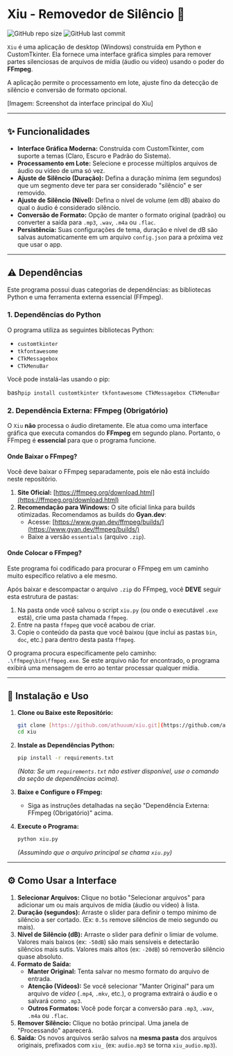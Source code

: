 # Xiu - Removedor de Silêncio 🤫

![GitHub repo size](https://img.shields.io/github/repo-size/athuuum/xiu?style=flat-square)
![GitHub last commit](https://img.shields.io/github/last-commit/athuuum/xiu?style=flat-square)

`Xiu` é uma aplicação de desktop (Windows) construída em Python e CustomTkinter. Ela fornece uma interface gráfica simples para remover partes silenciosas de arquivos de mídia (áudio ou vídeo) usando o poder do **FFmpeg**.

A aplicação permite o processamento em lote, ajuste fino da detecção de silêncio e conversão de formato opcional.

[Imagem: Screenshot da interface principal do Xiu]

---

## ✨ Funcionalidades

* **Interface Gráfica Moderna:** Construída com CustomTkinter, com suporte a temas (Claro, Escuro e Padrão do Sistema).
* **Processamento em Lote:** Selecione e processe múltiplos arquivos de áudio ou vídeo de uma só vez.
* **Ajuste de Silêncio (Duração):** Defina a duração mínima (em segundos) que um segmento deve ter para ser considerado "silêncio" e ser removido.
* **Ajuste de Silêncio (Nível):** Defina o nível de volume (em dB) abaixo do qual o áudio é considerado silêncio.
* **Conversão de Formato:** Opção de manter o formato original (padrão) ou converter a saída para `.mp3`, `.wav`, `.m4a` ou `.flac`.
* **Persistência:** Suas configurações de tema, duração e nível de dB são salvas automaticamente em um arquivo `config.json` para a próxima vez que usar o app.

---

## ⚠️ Dependências

Este programa possui duas categorias de dependências: as bibliotecas Python e uma ferramenta externa essencial (FFmpeg).

### 1. Dependências do Python

O programa utiliza as seguintes bibliotecas Python:

* `customtkinter`
* `tkfontawesome`
* `CTkMessagebox`
* `CTkMenuBar`

Você pode instalá-las usando o pip:

bash`
pip install customtkinter tkfontawesome CTkMessagebox CTkMenuBar `

### 2. Dependência Externa: FFmpeg (Obrigatório)

O `Xiu` **não** processa o áudio diretamente. Ele atua como uma interface gráfica que executa comandos do **FFmpeg** em segundo plano. Portanto, o FFmpeg é **essencial** para que o programa funcione.

#### Onde Baixar o FFmpeg?

Você deve baixar o FFmpeg separadamente, pois ele não está incluído neste repositório.

1.  **Site Oficial:** [https://ffmpeg.org/download.html](https://ffmpeg.org/download.html)
2.  **Recomendação para Windows:** O site oficial linka para builds otimizadas. Recomendamos as builds do **Gyan.dev**:
    * Acesse: [https://www.gyan.dev/ffmpeg/builds/](https://www.gyan.dev/ffmpeg/builds/)
    * Baixe a versão `essentials` (arquivo `.zip`).

#### Onde Colocar o FFmpeg?

Este programa foi codificado para procurar o FFmpeg em um caminho muito específico relativo a ele mesmo.

Após baixar e descompactar o arquivo `.zip` do FFmpeg, você **DEVE** seguir esta estrutura de pastas:

1.  Na pasta onde você salvou o script `xiu.py` (ou onde o executável `.exe` está), crie uma pasta chamada `ffmpeg`.
2.  Entre na pasta `ffmpeg` que você acabou de criar.
3.  Copie o conteúdo da pasta que você baixou (que inclui as pastas `bin`, `doc`, etc.) para dentro desta pasta `ffmpeg`.

O programa procura especificamente pelo caminho: `.\ffmpeg\bin\ffmpeg.exe`. Se este arquivo não for encontrado, o programa exibirá uma mensagem de erro ao tentar processar qualquer mídia.

---

## 🚀 Instalação e Uso

1.  **Clone ou Baixe este Repositório:**
    ```bash
    git clone [https://github.com/athuuum/xiu.git](https://github.com/athuuum/xiu.git)
    cd xiu
    ```

2.  **Instale as Dependências Python:**
    ```bash
    pip install -r requirements.txt 
    ```
    *(Nota: Se um `requirements.txt` não estiver disponível, use o comando da seção de dependências acima).*

3.  **Baixe e Configure o FFmpeg:**
    * Siga as instruções detalhadas na seção "Dependência Externa: FFmpeg (Obrigatório)" acima.

4.  **Execute o Programa:**
    ```bash
    python xiu.py
    ```
    *(Assumindo que o arquivo principal se chama `xiu.py`)*

---

## ⚙️ Como Usar a Interface

1.  **Selecionar Arquivos:** Clique no botão "Selecionar arquivos" para adicionar um ou mais arquivos de mídia (áudio ou vídeo) à lista.
2.  **Duração (segundos):** Arraste o slider para definir o tempo mínimo de silêncio a ser cortado. (Ex: `0.5s` remove silêncios de meio segundo ou mais).
3.  **Nível de Silêncio (dB):** Arraste o slider para definir o limiar de volume. Valores mais baixos (ex: `-50dB`) são mais sensíveis e detectarão silêncios mais sutis. Valores mais altos (ex: `-20dB`) só removerão silêncio quase absoluto.
4.  **Formato de Saída:**
    * **Manter Original:** Tenta salvar no mesmo formato do arquivo de entrada.
    * **Atenção (Vídeos):** Se você selecionar "Manter Original" para um arquivo de *vídeo* (`.mp4`, `.mkv`, etc.), o programa extrairá o áudio e o salvará como `.mp3`.
    * **Outros Formatos:** Você pode forçar a conversão para `.mp3`, `.wav`, `.m4a` ou `.flac`.
5.  **Remover Silêncio:** Clique no botão principal. Uma janela de "Processando" aparecerá.
6.  **Saída:** Os novos arquivos serão salvos na **mesma pasta** dos arquivos originais, prefixados com `xiu_` (ex: `audio.mp3` se torna `xiu_audio.mp3`).



